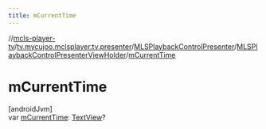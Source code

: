 ```yaml
---
title: mCurrentTime
---
```

//[mcls-player-tv](../../../../index.html)/[tv.mycujoo.mclsplayer.tv.presenter](../../index.html)/[MLSPlaybackControlPresenter](../index.html)/[MLSPlaybackControlPresenterViewHolder](index.html)/[mCurrentTime](m-current-time.html)



# mCurrentTime



[androidJvm]\
var [mCurrentTime](m-current-time.html): [TextView](https://developer.android.com/reference/kotlin/android/widget/TextView.html)?




